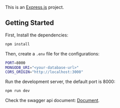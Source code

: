 This is an [Express.js](https://expressjs.com/) project.

## Getting Started

First, Install the dependencies:

```bash
npm install
```

Then, create a `.env` file for the configurations:

```bash
PORT=8000
MONGODB_URI="<your-database-url>"
CORS_ORIGIN="http://localhost:3000"
```

Run the development server, the default port is 8000:

```bash
npm run dev
```

Check the swagger api document: [Document](http://localhost:8000/api-docs/#/).
